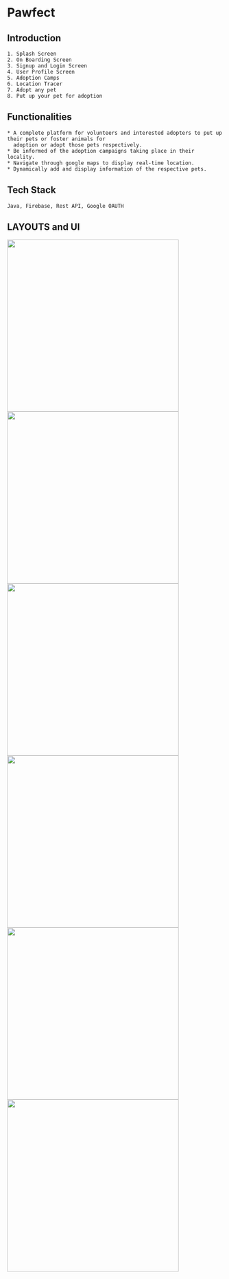 # Pawfect

## Introduction
    1. Splash Screen
    2. On Boarding Screen
    3. Signup and Login Screen
    4. User Profile Screen
    5. Adoption Camps
    6. Location Tracer
    7. Adopt any pet
    8. Put up your pet for adoption

## Functionalities
    * A complete platform for volunteers and interested adopters to put up their pets or foster animals for 
      adoption or adopt those pets respectively.
    * Be informed of the adoption campaigns taking place in their locality.
    * Navigate through google maps to display real-time location.
    * Dynamically add and display information of the respective pets.

## Tech Stack
    Java, Firebase, Rest API, Google OAUTH
    
## LAYOUTS and UI

<img src="pawfect images/WhatsApp%20Image%202021-01-27%20at%203.05.48%20PM.jpeg" width="400">  <img src="pawfect images/WhatsApp%20Image%202021-01-27%20at%203.05.48%20PM%20(3).jpeg" width="400">
<img src="pawfect images/WhatsApp%20Image%202021-01-27%20at%203.05.47%20PM.jpeg" width="400"> <img src="pawfect images/WhatsApp%20Image%202021-01-27%20at%203.05.48%20PM%20(5).jpeg" width="400"> <img src="pawfect images/WhatsApp%20Image%202021-01-27%20at%203.05.48%20PM%20(1).jpeg" width="400"> <img src="pawfect images/WhatsApp%20Image%202021-01-27%20at%203.05.48%20PM%20(6).jpeg" width="400">
